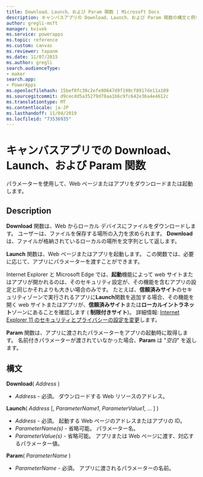 ```yaml
---
title: Download、Launch、および Param 関数 | Microsoft Docs
description: キャンバスアプリの Download、Launch、および Param 関数の構文と例を含む参照情報
author: gregli-msft
manager: kvivek
ms.service: powerapps
ms.topic: reference
ms.custom: canvas
ms.reviewer: tapanm
ms.date: 11/07/2015
ms.author: gregli
search.audienceType:
- maker
search.app:
- PowerApps
ms.openlocfilehash: 15bef0fc30c2efe90647d9f190cf8917de11a109
ms.sourcegitcommit: d9cecdd5a35279d78aa1b6c9fc642e36a4e4612c
ms.translationtype: MT
ms.contentlocale: ja-JP
ms.lasthandoff: 11/04/2019
ms.locfileid: "73536935"
---
```

# <a name="download-launch-and-param-functions-in-canvas-apps"></a>キャンバスアプリでの Download、Launch、および Param 関数
パラメーターを使用して、Web ページまたはアプリをダウンロードまたは起動します。  

## <a name="description"></a>Description
**Download** 関数は、Web からローカル デバイスにファイルをダウンロードします。 ユーザーは、ファイルを保存する場所の入力を求められます。  **Download** は、ファイルが格納されているローカルの場所を文字列として返します。  

**Launch** 関数は、Web ページまたはアプリを起動します。  この関数では、必要に応じて、アプリにパラメーターを渡すことができます。

Internet Explorer と Microsoft Edge では、**起動**機能によって web サイトまたはアプリが開かれるのは、そのセキュリティ設定が、その機能を含むアプリの設定と同じかそれよりも大きい場合のみです。 たとえば、**信頼済みサイト**のセキュリティゾーンで実行されるアプリに**Launch**関数を追加する場合、その機能を開く web サイトまたはアプリが、**信頼済みサイト**または**ローカルイントラネット**ゾーンにあることを確認します ( **制限付きサイト**)。 詳細情報: [Internet Explorer 11 のセキュリティとプライバシーの設定を変更](https://support.microsoft.com/help/17479/windows-internet-explorer-11-change-security-privacy-settings)します。  

**Param** 関数は、アプリに渡されたパラメーターをアプリの起動時に取得します。 名前付きパラメーターが渡されていなかった場合、**Param** は "*空白*" を返します。

## <a name="syntax"></a>構文
**Download**( *Address* )

* *Address* - 必須。  ダウンロードする Web リソースのアドレス。

**Launch**( *Address* [, *ParameterName1*, *ParameterValue1*, ... ] )

* *Address* - 必須。  起動する Web ページのアドレスまたはアプリの ID。
* *ParameterName(s)* - 省略可能。  パラメーター名。
* *ParameterValue(s)* - 省略可能。  アプリまたは Web ページに渡す、対応するパラメーター値。

**Param**( *ParameterName* )

* *ParameterName* - 必須。  アプリに渡されるパラメーターの名前。

